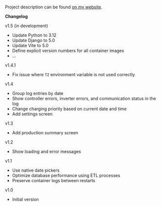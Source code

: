 Project description can be found
[on my website](https://mateusznowak.dev/solar).

**Changelog**

v1.5 (in development)

- Update Python to 3.12
- Update Django to 5.0
- Update Vite to 5.0
- Define explicit version numbers for all container images
- ...

v1.4.1

- Fix issue where `TZ` environment variable is not used correctly

v1.4

- Group log entries by date
- Show controller errors, inverter errors, and communication status in the log
- Change charging priority based on current date and time
- Add settings screen

v1.3

- Add production summary screen

v1.2

- Show loading and error messages

v1.1

- Use native date pickers
- Optimize database performance using ETL processes
- Preserve container logs between restarts

v1.0

- Initial version
